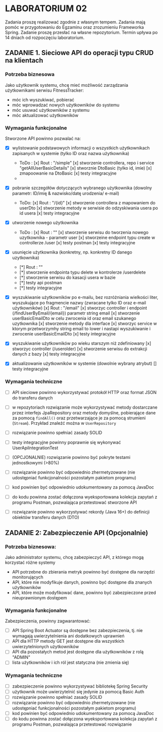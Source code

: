 # LABORATORIUM 02

Zadania proszę realizować zgodnie z własnym tempem. Zadania mają pomóc w przygotowaniu do Egzaminu oraz zrozumieniu Frameworka Spring. Zadanie proszę przesłać na własne repozytorium.
Termin upływa po 14 dniach od rozpoczęciu laboratorium.

## ZADANIE 1. Sieciowe API do operacji typu CRUD na klientach

### Potrzeba biznesowa

Jako użytkownik systemu, chcę mieć możliwość zarządzania użytkownikami
serwisu FitnessTracker:

- móc ich wyszukiwać, pobierać
- móc wprowadzać nowych użytkowników do systemu
- móc usuwać użytkowników z systemu
- móc aktualizować użytkowników

### Wymagania funkcjonalne

Stworzone API powinno pozwalać na:

- [X] wylistowanie podstawowych informacji o wszystkich użytkownikach zapisanych w systemie (tylko ID oraz nazwa
  użytkownika)
  * ToDo :
    [x] Rout : "/simple"
    [x] stworzenie controllera, repo i service "getAllUserBasicDetails"
    [x] stworznie DtoBasic (tylko id, imie)
    [x] zmapoowanie na DtoBasic
    [x] testy integracyjne
  * 
- [X] pobranie szczegółów dotyczących wybranego użytkownika (dowolny parametr: ID/imię & nazwisko/datę urodzenia/ e-mail)
  * ToDo:
    [x] Rout : "/{id}"
    [x] stworzenie controllera z mapowaniem do userDto
    [x] stworzenie metody w serwisie do odzyskiwania usera po id usera 
    [x] testy integracyjne

- [X] utworzenie nowego użytkownika
  * ToDo :
    [x] Rout : ""
    [x] stworzenie serwisu do tworzenia nowego uzytkownika - parametr user
    [x] stworzeine endpoint typu create w controllerze /user
    [x] testy postman
    [x] testy integracyjne
- [X] usunięcie użytkownika (konkretny, np. konkretny ID danego uzytkownika)
    - [*] Rout : ""
    - [*] stworzenie endpointa typu delete w kontrolerze /userdelete
    - [*] stworzenie serwisu do kasacji usera w bazie
    - [*] testy api postman
    - [*] testy integracyjne
- [X] wyszukiwanie użytkowników po e-mailu, bez rozróżniania wielkości liter, wyszukujące po fragmencie nazwy (zwracane
  tylko ID oraz e-mail użytkowników)
    [x] Rout : "/email"
    [x] stworzyc controller i endpoint (/findUserByEmail/{email}) parametr string email
    [x] stworzenie userBasicEmailDto w celu zwrocenia id oraz email szukanego uzytkownika
    [x] stworzenie metody dla interface
    [x] stworzyc service w ktorym przetworzymhy string email to lower i nastapi wyszukiwanie i zwrocenie userBasicEmailDto
    [x] testy integracyjne
- [X] wyszukiwanie użytkowników po wieku starszym niż zdefiniowany
    [x] stworzyc controller (/userolder)
    [x] stworzenie serwisu do extrakcji danych z bazy
    [x] testy integracyjne
- [X] aktualizowanie użytkowników w systemie (dowolnie wybrany atrybut)
   [] testy integracyjne

### Wymagania techniczne

- [ ] API sieciowe powinno wykorzystywać protokół HTTP oraz format JSON do transferu danych
- [ ] w repozytoriach rozwiązanie może wykorzystywać metody dostarczane przez interfejs JpaRepository oraz metody
  domyślne, pobierające dane za pomocą `findAll()` oraz przetwarzające je za pomocą strumieni (`Stream`). Przykład
  znaleźć można w `UserRepository`
- [ ] rozwiązanie powinno spełniać zasady SOLID
- [ ] testy integracyjne powinny poprawnie się wykonywać UserApiIntegrationTest
- [ ] (OPCJONALNIE) rozwiązanie powinno być pokryte testami jednostkowymi (>80%)
- [ ] rozwiązanie powinno być odpowiednio zhermetyzowane (nie udostępniać funkcjonalności pozostałym pakietom programu)
- [ ] kod powinien być odpowiednio udokumentowany za pomocą JavaDoc
- [ ] do kodu powinna zostać dołączona wyeksportowana kolekcja zapytań z programu Postman, pozwalająca przetestować
  stworzone API
- [ ] rozwiązanie powinno wykorzystywać rekordy (Java 16+) do definicji obiektów transferu danych (DTO)


## ZADANIE 2: Zabezpieczenie API (Opcjonalnie)

### Potrzeba biznesowa:

Jako administrator systemu, chcę zabezpieczyć API, z którego mogą korzystać różne systemy

- API potrzebne do zbierania metryk powinno być dostępne dla narzędzi monitorujących
- API, które nie modyfikuje danych, powinno być dostępne dla znanych użytkowników
- API, które może modyfikować dane, powinno być zabezpieczone przed nieuprawnionym dostępem

### Wymagania funkcjonalne

Zabezpieczenia, powinny zagwarantować:

- [ ] API Spring Boot Actuator są dostępne bez zabezpieczenia, tj. nie wymagają uwierzytelnienia ani dodatkowych
  uprawnień
- [ ] API dla HTTP metody GET jest dostępne dla wszystkich uwierzytelnionych użytkowników
- [ ] API dla pozostałych metod jest dostępne dla użytkowników z rolą "ADMIN"
- [ ] lista użytkowników i ich ról jest statyczna (nie zmienia się)

### Wymagania techniczne

- [ ] zabezpieczenie powinno wykorzystywać bibliotekę Spring Security
- [ ] użytkownik może uwierzytelnić się jedynie za pomocą Basic Auth
- [ ] rozwiązanie powinno spełniać zasady SOLID
- [ ] rozwiązanie powinno być odpowiednio zhermetyzowane (nie udostępniać funkcjonalności pozostałym pakietom programu)
- [ ] kod powinien być odpowiednio udokumentowany za pomocą JavaDoc
- [ ] do kodu powinna zostać dołączona wyeksportowana kolekcja zapytań z programu Postman, pozwalająca przetestować
  rozwiązanie